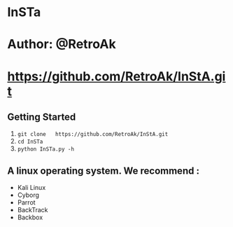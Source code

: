 # InSTa
# Author: @RetroAk
# https://github.com/RetroAk/InStA.git

## Getting Started
1. ```git clone   https://github.com/RetroAk/InStA.git```
2. ```cd InSTa```
3. ```python InSTa.py -h ```

## A linux operating system. We recommend :
- Kali Linux
- Cyborg
- Parrot
- BackTrack
- Backbox
